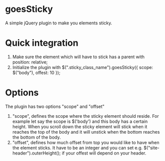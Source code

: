# goesSticky
A simple jQuery plugin to make you elements sticky.

# Quick integration
1. Make sure the element which will have to stick has a parent with position: relative;
2. Initialize the plugin with $(".sticky_class_name").goesSticky({ scope: $("body"), offest: 10 });

# Options
The plugin has two options "scope" and "offset"
1. "scope", defines the scope where the sticky element should reside. 
For example let say the scope is $('body') and this body has a certain height. When you scroll down the sticky element will stick when it
reaches the top of the body and it will unstick when the bottom reaches the bottom of the body.
2. "offset", defines how much offset from top you would like to have when the element sticks. It have to be an integer and you can set
e.g. $("site-header").outerHeight(); if your offest will depend on your header.
